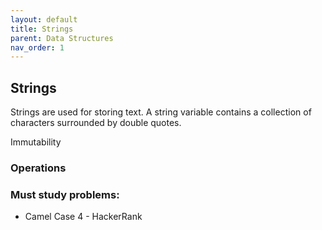 ```yaml
---
layout: default
title: Strings
parent: Data Structures
nav_order: 1
---
```


## Strings

Strings are used for storing text. A string variable contains a collection of
characters surrounded by double quotes.

Immutability

### Operations

### Must study problems:

* Camel Case 4 - HackerRank
